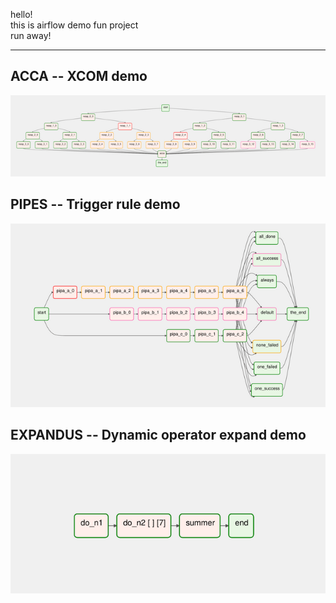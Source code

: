 hello!  
this is airflow demo fun project  
run away!

---------------------

## ACCA -- XCOM demo
![Acca DAG](dags/acca/acca.png)


## PIPES -- Trigger rule demo
![Pipes DAG](dags/pipes/pipes.png)


## EXPANDUS -- Dynamic operator expand demo
![Expandus DAG](dags/expandus/expandus.png)

